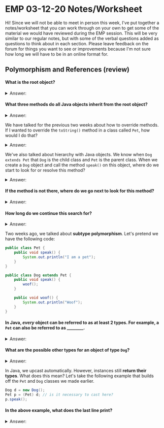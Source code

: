 # EMP 03-12-20 Notes/Worksheet

Hi! Since we will not be able to meet in person this week, I've put together a notes/worksheet that you can work through on your own to get some of the material we would have reviewed during the EMP session. This will be very similar to our regular notes, but with some of the verbal questions added as questions to think about in each section. Please leave feedback on the forum for things you want to see or improvements because I'm not sure how long we will have to be in an online format for.

## Polymorphism and References (review)

#### What is the  **root** object?

<details>
	<summary>Answer:</summary>
	<p>

**Object**
</p></details>

#### What **three methods** do all Java objects inherit from the root object?

<details>
	<summary>Answer:</summary>
	<p>

		
`String toString()`, `boolean equals(Object other)`, and `int hashCode()`
</p></details>

We have talked for the previous two weeks about how to override methods. If I wanted to override the `toString()` method in a class called `Pet`, how would I do that?

<details>
    <summary>Answer:</summary>

```java
public class Pet {
    @Override // Do we need this tag to override?
    public String toString() {
		return "This is a pet"; // can return anything that is a STRING here
	}
}
```
</details>

We've also talked about hierarchy with Java objects. We know when `Dog extends Pet` that `Dog` is the child class and `Pet` is the parent class. When we create a `Dog` object and call the method `speak()` on this object, where do we start to look for or resolve this method?

<details>
	<summary>Answer:</summary>

**The `Dog` Class**
</details>

#### If the method is not there, where do we go next to look for this method?

<details>
	<summary>Answer:</summary>

**The parent class/the next ancestor**
</details>


#### How long do we continue this search for?

<details>
	<summary>Answer:</summary>

**Until the name is found or the search fails**
</details>

Two weeks ago, we talked about **subtype polymorphism**. Let's pretend we have the following code:

```java
public class Pet {
	public void speak() {
		System.out.println("I am a pet");
	}
}

public class Dog extends Pet {
	public void speak() {
		woof();
	}

	public void woof() {
		System.out.println("Woof");
	}
}

```

#### In Java, *every* object can be referred to as at least 2 types. For example, a `Pet` can also be referred to as ________.

<details>
	<summary>Answer:</summary>

**an `Object`**
</details>

#### What are the possible other types for an object of type `Dog`?

<details>
	<summary>Answer:</summary>

**an `Object` or a `Pet`**
</details>

In Java, we upcast automatically. However, instances still **return their types**. What does this mean? Let's take the following example that builds off the `Pet` and `Dog` classes we made earlier.

```java
Dog d = new Dog();
Pet p = (Pet) d; // is it necessary to cast here?
p.speak();
```

#### In the above example, what does the last line print?

<details>
	<summary>Answer:</summary>

**Woof**

Why is this the case? `p` is referencing a `Dog` object even though the reference type is a `Pet`. Since our object is type `Dog`, where do we start looking for the `speak()` method?
</details>